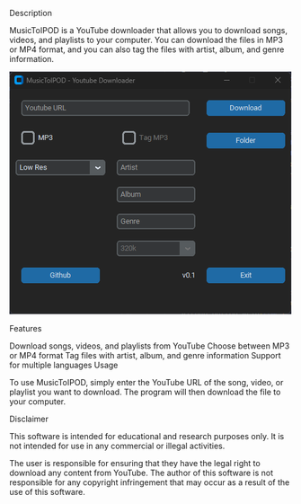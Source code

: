 Description

MusicToIPOD is a YouTube downloader that allows you to download songs, videos, and playlists to your computer. You can download the files in MP3 or MP4 format, and you can also tag the files with artist, album, and genre information.

![Alt text](./img/maingui.png?raw=true)

Features

Download songs, videos, and playlists from YouTube
Choose between MP3 or MP4 format
Tag files with artist, album, and genre information
Support for multiple languages
Usage

To use MusicToIPOD, simply enter the YouTube URL of the song, video, or playlist you want to download. The program will then download the file to your computer.

Disclaimer

This software is intended for educational and research purposes only. It is not intended for use in any commercial or illegal activities.

The user is responsible for ensuring that they have the legal right to download any content from YouTube. The author of this software is not responsible for any copyright infringement that may occur as a result of the use of this software.
